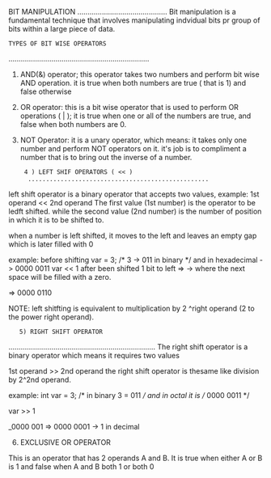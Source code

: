  BIT MANIPULATION
               ............................................
Bit manipulation is a fundamental technique that involves manipulating indvidual bits pr group of bits within a large piece of data.

    TYPES OF BIT WISE OPERATORS
  .....................................................................
1) AND(&) operator; this operator takes two numbers and perform bit wise AND operation.
it is true when both numbers are true 
( that is 1) and false otherwise

2) OR operator: this is a bit wise operator that is used to perform OR operations ( | );
it is true when one or all of the numbers are true, and false when both numbers are 0.

3) NOT Operator: it is a unary operator, which means: it takes only one number and perform NOT operators on it.
it's job is to compliment a number that is to bring out the inverse of a number.

        4 ) LEFT SHIF OPERATORS ( << )
         ..................................................
left shift operator is a binary operator that accepts two values,
example:
            1st operand << 2nd operand
The first value (1st number) is the operator to be ledft shifted. while the second value (2nd number) is the number of position in which it is to be shifted to.

when a number is left shifted, it moves to the left and leaves an empty gap which is later filled with 0 

example: before shifting
var = 3; /* 3 -> 011 in binary */
and in hexadecimal -> 0000 0011
var << 1
after been shifted 1 bit to left 
=> -> where the next space will be filled with a zero.

=> 0000 0110

NOTE: left shitfting is equivalent to multiplication by 2 ^right operand (2  to the power right operand).

       5) RIGHT SHIFT OPERATOR 
  ........................................................................
The right shift operator is a binary operator which means it requires two values

 1st operand >> 2nd operand
the right shift operator is thesame like division by 2^2nd operand.

example: int var = 3;
/* in binary 3 = 011 */
and in octal it is /* 0000 0011 */

var >> 1

_0000 001 => 0000 0001 -> 1 in decimal

6) EXCLUSIVE OR OPERATOR

This is an operator that has 2 operands A and B.
It is true when either A or B is 1 and false when A and B both 1 or both 0   

